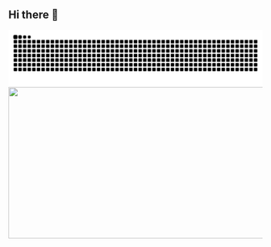 ## Hi there 👋

<!--
**nanau9u/nanau9u** is a ✨ _special_ ✨ repository because its `README.md` (this file) appears on your GitHub profile.

Here are some ideas to get you started:

- 🔭 I’m currently working on ...
- 🌱 I’m currently learning ...
- 👯 I’m looking to collaborate on ...
- 🤔 I’m looking for help with ...
- 💬 Ask me about ...
- 📫 How to reach me: ...
- 😄 Pronouns: ...
- ⚡ Fun fact: ...
-->


<img src="https://github.com/nanau9u/nanau9u/blob/output/github-snake-dark.svg"/>

<a href="https://www.gitanimals.org/en_US?utm_medium=image&utm_source=nanau9u&utm_content=farm">
<img
  src="https://render.gitanimals.org/farms/nanau9u"
  width="600"
  height="300"
/>
</a>
